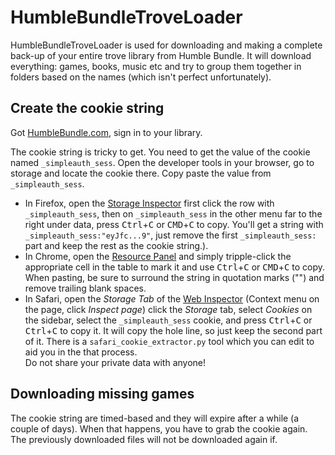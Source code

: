 # HumbleBundleTroveLoader

HumbleBundleTroveLoader is used for downloading and making a complete back-up of your entire trove library from Humble Bundle.
It will download everything: games, books, music etc and try to group them together in folders based on the names (which isn't perfect unfortunately).


## Create the cookie string
Got [HumbleBundle.com](https://www.humblebundle.com), sign in to your library.  
  
The cookie string is tricky to get.
You need to get the value of the cookie named `_simpleauth_sess`.
Open the developer tools in your browser, go to storage and locate the cookie there.
Copy paste the value from `_simpleauth_sess`.

- In Firefox, open the [Storage Inspector](https://developer.mozilla.org/en-US/docs/Tools/Storage_Inspector) first click the row with `_simpleauth_sess`, then on `_simpleauth_sess` in the other menu far to the right under data, press <kbd>Ctrl</kbd>+<kbd>C</kbd> or <kbd>CMD</kbd>+<kbd>C</kbd> to copy. You'll get a string with `_simpleauth_sess:"eyJfc...9"`, just remove the first `_simpleauth_sess:` part and keep the rest as the cookie string.).
- In Chrome, open the [Resource Panel](https://developer.chrome.com/devtools/docs/resource-panel#cookies) and simply tripple-click the appropriate cell in the table to mark it and use <kbd>Ctrl</kbd>+<kbd>C</kbd> or <kbd>CMD</kbd>+<kbd>C</kbd> to copy. When pasting, be sure to surround the string in quotation marks ("") and remove trailing blank spaces.
- In Safari, open the _Storage Tab_ of the [Web Inspector](https://developer.apple.com/safari/tools/) (Context menu on the page, click _Inspect page_) click the _Storage_ tab, select _Cookies_ on the sidebar, select the `_simpleauth_sess` cookie, and press <kbd>Ctrl</kbd>+<kbd>C</kbd> or <kbd>Ctrl</kbd>+<kbd>C</kbd> to copy it. It will copy the hole line, so just keep the second part of it.  There is a `safari_cookie_extractor.py` tool which you can edit to aid you in the that process.   
Do not share your private data with anyone!


## Downloading missing games
The cookie string are timed-based and they will expire after a while (a couple of days).
When that happens, you have to grab the cookie again.
The previously downloaded files will not be downloaded again if.
